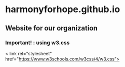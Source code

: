 # harmonyforhope.github.io

## Website for our organization

### Important! : using w3.css

< link rel="stylesheet" href="https://www.w3schools.com/w3css/4/w3.css">
